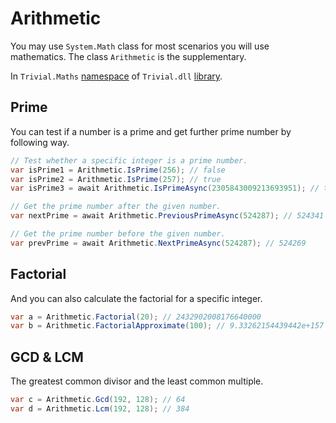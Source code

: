 # Arithmetic

You may use `System.Math` class for most scenarios you will use mathematics. The class `Arithmetic` is the supplementary.

In `Trivial.Maths` [namespace](./) of `Trivial.dll` [library](../).

## Prime

You can test if a number is a prime and get further prime number by following way.

```csharp
// Test whether a specific integer is a prime number.
var isPrime1 = Arithmetic.IsPrime(256); // false
var isPrime2 = Arithmetic.IsPrime(257); // true
var isPrime3 = await Arithmetic.IsPrimeAsync(2305843009213693951); // true

// Get the prime number after the given number.
var nextPrime = await Arithmetic.PreviousPrimeAsync(524287); // 524341

// Get the prime number before the given number.
var prevPrime = await Arithmetic.NextPrimeAsync(524287); // 524269
```

## Factorial

And you can also calculate the factorial for a specific integer.

```csharp
var a = Arithmetic.Factorial(20); // 2432902008176640000
var b = Arithmetic.FactorialApproximate(100); // 9.33262154439442e+157
```

## GCD & LCM

The greatest common divisor and the least common multiple.

```csharp
var c = Arithmetic.Gcd(192, 128); // 64
var d = Arithmetic.Lcm(192, 128); // 384
```
